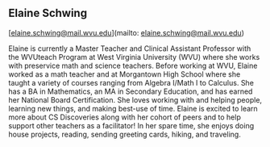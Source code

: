 ## Elaine Schwing

[elaine.schwing@mail.wvu.edu](mailto: elaine.schwing@mail.wvu.edu)

Elaine is currently a Master Teacher and Clinical Assistant Professor with the WVUteach Program at West Virginia University (WVU) where she works with preservice math and science teachers. Before working at WVU, Elaine worked as a math teacher and at Morgantown High School where she taught a variety of courses ranging from Algebra I/Math I to Calculus. She has a BA in Mathematics, an MA in Secondary Education, and has earned her National Board Certification. She loves working with and helping people, learning new things, and making best-use of time.  Elaine is excited to learn more about CS Discoveries along with her cohort of peers and to help support other teachers as a facilitator! In her spare time, she enjoys doing house projects, reading, sending greeting cards, hiking, and traveling.
